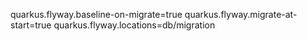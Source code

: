 quarkus.flyway.baseline-on-migrate=true
quarkus.flyway.migrate-at-start=true
quarkus.flyway.locations=db/migration
